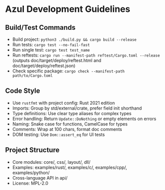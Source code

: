 # Azul Development Guidelines

## Build/Test Commands
- Build project: `python3 ./build.py && cargo build --release`
- Run tests: `cargo test --no-fail-fast`
- Run single test: `cargo test test_name`
- Run reftests: `cargo run --manifest-path reftest/Cargo.toml --release` (outputs doc/target/deploy/reftest.html and doc/target/deploy/reftest.json)
- Check specific package: `cargo check --manifest-path path/to/Cargo.toml`

## Code Style
- Use `rustfmt` with project config: Rust 2021 edition
- Imports: Group by std/external/crate, prefer field init shorthand
- Type definitions: Use clear type aliases for complex types
- Error handling: Return `Update::DoNothing` or empty elements on errors
- Naming: Snake case for functions, CamelCase for types
- Comments: Wrap at 100 chars, format doc comments
- DOM testing: Use `Dom::assert_eq` for UI tests

## Project Structure
- Core modules: core/, css/, layout/, dll/
- Examples: examples/rust/, examples/c/, examples/cpp/, examples/python/
- Cross-language API in api/
- License: MPL-2.0